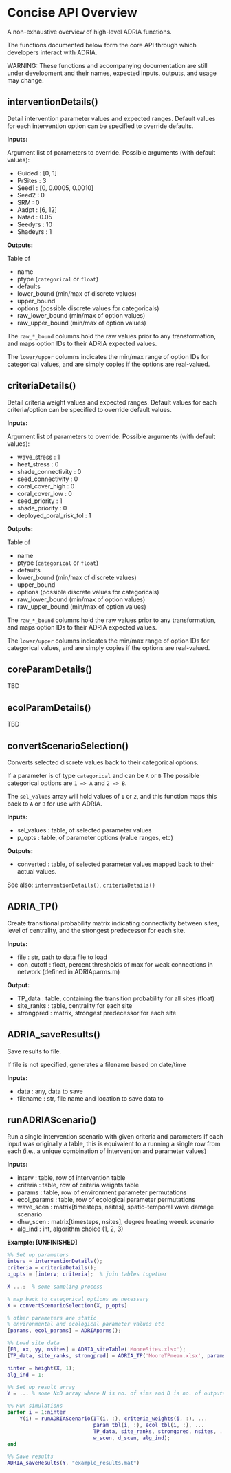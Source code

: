 # Concise API Overview

A non-exhaustive overview of high-level ADRIA functions.

The functions documented below form the core API through which developers interact with ADRIA.

WARNING: These functions and accompanying documentation are still under development and their names, expected inputs, outputs, and usage may change.


## interventionDetails()

Detail intervention parameter values and expected ranges.
Default values for each intervention option can be specified
to override defaults.

**Inputs:**

   Argument list of parameters to override.
   Possible arguments (with default values):

- Guided   : [0, 1]
- PrSites  : 3
- Seed1    : [0, 0.0005, 0.0010]
- Seed2    : 0
- SRM      : 0
- Aadpt    : [6, 12]
- Natad    : 0.05
- Seedyrs  : 10
- Shadeyrs : 1

**Outputs:**

Table of 

- name
- ptype (`categorical` or `float`)
- defaults
- lower_bound (min/max of discrete values)
- upper_bound
- options (possible discrete values for categoricals)
- raw_lower_bound (min/max of option values)
- raw_upper_bound (min/max of option values)
  
The `raw_*_bound` columns hold the raw values prior to any transformation,
and maps option IDs to their ADRIA expected values.

The `lower/upper` columns indicates the min/max range of option IDs for
categorical values, and are simply copies if the options are real-valued.


## criteriaDetails()

Detail criteria weight values and expected ranges.
Default values for each criteria/option can be specified
to override default values.

**Inputs:**

Argument list of parameters to override.
Possible arguments (with default values):
- wave_stress             : 1
- heat_stress             : 0
- shade_connectivity      : 0
- seed_connectivity       : 0
- coral_cover_high        : 0
- coral_cover_low         : 0
- seed_priority           : 1
- shade_priority          : 0
- deployed_coral_risk_tol : 1

**Outputs:**

Table of 

- name
- ptype (`categorical` or `float`)
- defaults
- lower_bound (min/max of discrete values)
- upper_bound
- options (possible discrete values for categoricals)
- raw_lower_bound (min/max of option values)
- raw_upper_bound (min/max of option values)
  
The `raw_*_bound` columns hold the raw values prior to any transformation,
and maps option IDs to their ADRIA expected values.

The `lower/upper` columns indicates the min/max range of option IDs for
categorical values, and are simply copies if the options are real-valued.


## coreParamDetails()

TBD


## ecolParamDetails()

TBD


## convertScenarioSelection()

Converts selected discrete values back to their categorical options.

If a parameter is of type `categorical` and can be `A` or `B`
The possible categorical options are `1 => A` and `2 => B`.

The `sel_values` array will hold values of `1` or `2`, and
this function maps this back to `A` or `B` for use with ADRIA.

**Inputs:**

- sel_values : table, of selected parameter values
- p_opts     : table, of parameter options (value ranges, etc)

**Outputs:**

- converted : table, of selected parameter values mapped back to their actual values.

See also:
    [`interventionDetails()`](#interventiondetails), [`criteriaDetails()`](#criteriadetails)


## ADRIA_TP()

Create transitional probability matrix indicating connectivity between
sites, level of centrality, and the strongest predecessor for each site.

**Inputs:**
- file       : str, path to data file to load
- con_cutoff : float, percent thresholds of max for weak connections in  network (defined in ADRIAparms.m)

**Output:**
- TP_data     : table, containing the transition probability for all sites (float)
- site_ranks : table, centrality for each site
- strongpred : matrix, strongest predecessor for each site


## ADRIA_saveResults()

Save results to file.

If file is not specified, generates a filename based on date/time

**Inputs:**
- data     : any, data to save
- filename : str, file name and location to save data to


## runADRIAScenario()

Run a single intervention scenario with given criteria and parameters
If each input was originally a table, this is equivalent to a running 
a single row from each (i.e., a unique combination of intervention and parameter values)

**Inputs:**
- interv      : table, row of intervention table
- criteria    : table, row of criteria weights table
- params      : table, row of environment parameter permutations
- ecol_params : table, row of ecological parameter permutations
- wave_scen   : matrix[timesteps, nsites], spatio-temporal wave damage scenario
- dhw_scen    : matrix[timesteps, nsites], degree heating weeek scenario
- alg_ind     : int, algorithm choice (1, 2, 3)

**Example: [UNFINISHED]**
```matlab
%% Set up parameters
interv = interventionDetails();
criteria = criteriaDetails();
p_opts = [interv; criteria];  % join tables together

X ...;  % some sampling process

% map back to categorical options as necessary
X = convertScenarioSelection(X, p_opts)

% other parameters are static 
% environmental and ecological parameter values etc
[params, ecol_params] = ADRIAparms();

%% Load site data
[F0, xx, yy, nsites] = ADRIA_siteTable('MooreSites.xlsx');
[TP_data, site_ranks, strongpred] = ADRIA_TP('MooreTPmean.xlsx', params.con_cutoff);

ninter = height(X, 1);
alg_ind = 1;

%% Set up result array
Y = ... % some NxD array where N is no. of sims and D is no. of outputs

%% Run simulations
parfor i = 1:ninter
    Y(i) = runADRIAScenario(IT(i, :), criteria_weights(i, :), ...
                            param_tbl(i, :), ecol_tbl(i, :), ...
                            TP_data, site_ranks, strongpred, nsites, ...
                            w_scen, d_scen, alg_ind);
end

%% Save results
ADRIA_saveResults(Y, "example_results.mat")
```
